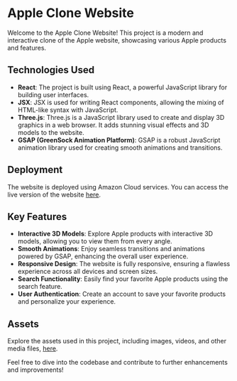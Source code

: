 # Apple Clone Website

Welcome to the Apple Clone Website! This project is a modern and interactive clone of the Apple website, showcasing various Apple products and features.

## Technologies Used

- **React**: The project is built using React, a powerful JavaScript library for building user interfaces.
- **JSX**: JSX is used for writing React components, allowing the mixing of HTML-like syntax with JavaScript.
- **Three.js**: Three.js is a JavaScript library used to create and display 3D graphics in a web browser. It adds stunning visual effects and 3D models to the website.
- **GSAP (GreenSock Animation Platform)**: GSAP is a robust JavaScript animation library used for creating smooth animations and transitions.

## Deployment

The website is deployed using Amazon Cloud services. You can access the live version of the website [here](https://dev.d3aan95x8imt9c.amplifyapp.com/).

## Key Features

- **Interactive 3D Models**: Explore Apple products with interactive 3D models, allowing you to view them from every angle.
- **Smooth Animations**: Enjoy seamless transitions and animations powered by GSAP, enhancing the overall user experience.
- **Responsive Design**: The website is fully responsive, ensuring a flawless experience across all devices and screen sizes.
- **Search Functionality**: Easily find your favorite Apple products using the search feature.
- **User Authentication**: Create an account to save your favorite products and personalize your experience.

## Assets

Explore the assets used in this project, including images, videos, and other media files, [here](https://drive.google.com/file/d/1syHiNxSIGXVApaIozdrLXM2x5dPhvaJL/view).

Feel free to dive into the codebase and contribute to further enhancements and improvements!
